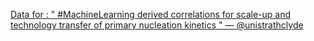 [Data for : " #MachineLearning derived correlations for scale-up and technology transfer of primary nucleation kinetics " — @unistrathclyde](https://qi.tc/qi/110612)